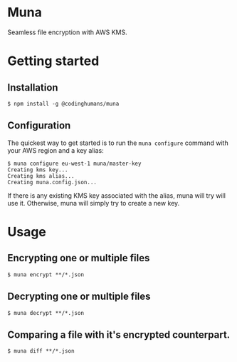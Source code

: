 # Muna

Seamless file encryption with AWS KMS.

# Getting started

## Installation

```
$ npm install -g @codinghumans/muna
```

## Configuration

The quickest way to get started is to run the `muna configure` command with your AWS region and a key alias:

```
$ muna configure eu-west-1 muna/master-key
Creating kms key...
Creating kms alias...
Creating muna.config.json...
```

If there is any existing KMS key associated with the alias, muna will try will use it. Otherwise, muna will simply try to create a new key.

# Usage

## Encrypting one or multiple files

```
$ muna encrypt **/*.json
```

## Decrypting one or multiple files

```
$ muna decrypt **/*.json
```

## Comparing a file with it's encrypted counterpart.

```
$ muna diff **/*.json
```
